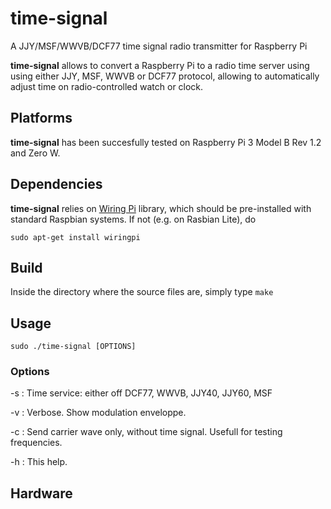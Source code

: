 # time-signal
A JJY/MSF/WWVB/DCF77 time signal radio transmitter for Raspberry Pi

**time-signal** allows to convert a Raspberry Pi to a radio time server using using either JJY, MSF, WWVB or DCF77 protocol, allowing to automatically adjust time on radio-controlled watch or clock. 

## Platforms

**time-signal** has been succesfully tested on Raspberry Pi 3 Model B Rev 1.2 and Zero W.

## Dependencies

**time-signal** relies on [Wiring Pi](http://wiringpi.com/) library, which should be pre-installed with standard Raspbian systems. If not (e.g. on Rasbian Lite), do

```
sudo apt-get install wiringpi
```

## Build

Inside the directory where the source files are, simply type `make`

## Usage

```
sudo ./time-signal [OPTIONS]
```
### Options

-s <service> :  Time service: either off DCF77, WWVB, JJY40, JJY60, MSF

-v : Verbose. Show modulation enveloppe.

-c : Send carrier wave only, without time signal. Usefull for testing frequencies.

-h : This help.

## Hardware

